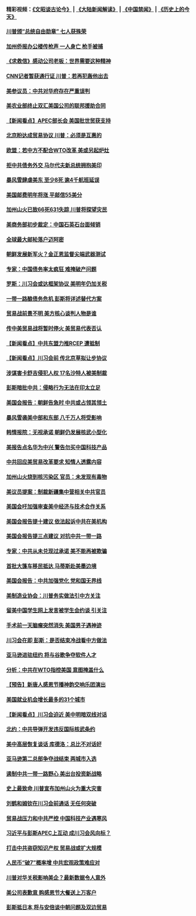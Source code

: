 #### 精彩视频：[《文昭谈古论今》](https://github.com/gfw-breaker/wenzhao/blob/master/README.md?t=11170631) | [《大陆新闻解读》](https://github.com/gfw-breaker/ntdtv-comedy/blob/master/README.md?t=11170631) | [《中国禁闻》](https://github.com/gfw-breaker/ntdtv-news/blob/master/README.md?t=11170631) | [《历史上的今天》](https://github.com/gfw-breaker/today-in-history/blob/master/README.md?t=11170631) 

#### [川普颁“总统自由勋章” 七人获殊荣](../pages/nsc412/n10857652.md?t=11170631) 

#### [加州侨报办公楼传枪声 一人身亡 枪手被捕](../pages/nsc412/n10857284.md?t=11170631) 

#### [《求救信》感动公司老板：世界需要这种精神](../pages/nsc412/n10857595.md?t=11170631) 

#### [CNN记者暂获通行证 川普：若再犯轰他出去](../pages/nsc412/n10857438.md?t=11170631) 

#### [美参议员：中共对华府存在严重误判](../pages/nsc412/n10857352.md?t=11170631) 

#### [美农业部终止双汇美国公司的联邦援助合同](../pages/nsc412/n10857177.md?t=11170631) 

#### [【新闻看点】APEC部长会 美国批世贸获支持](../pages/nsc412/n10857086.md?t=11170631) 

#### [北京盼达成贸易协议 川普：必须是互惠的](../pages/nsc412/n10857142.md?t=11170631) 

#### [欧盟：若中方不配合WTO改革 美或另起炉灶](../pages/nsc412/n10856866.md?t=11170631) 

#### [拒中共债务外交 马尔代夫新总统拥抱美印](../pages/nsc412/n10856998.md?t=11170631) 

#### [暴风雪肆虐美东 至少8死 逾4千航班延误](../pages/nsc412/n10856804.md?t=11170631) 

#### [美国邮费明年将涨 平邮信55美分](../pages/nsc412/n10855632.md?t=11170631) 

#### [加州山火已致66死631失踪 川普将探望灾民](../pages/nsc412/n10856213.md?t=11170631) 

#### [美商务部初步裁定：中国石英石台面倾销](../pages/nsc412/n10855128.md?t=11170631) 

#### [全球最大邮轮落户迈阿密](../pages/nsc412/n10855367.md?t=11170631) 

#### [朝鲜发展新军火？金正恩监督尖端武器测试](../pages/nsc412/n10855089.md?t=11170631) 

#### [专家：中国债务率太疯狂 难掩破产问题](../pages/nsc412/n10854958.md?t=11170631) 

#### [罗斯：川习会或达框架协议 美明年仍加关税](../pages/nsc412/n10854923.md?t=11170631) 

#### [一带一路酿债务危机 彭斯将详述替代方案](../pages/nsc412/n10854827.md?t=11170631) 

#### [贸易战前景不明 美方核心谈判人物是谁](../pages/nsc412/n10854405.md?t=11170631) 

#### [传中美贸易战将暂时停火 美贸易代表否认](../pages/nsc412/n10854807.md?t=11170631) 

#### [【新闻看点】中共东盟力推RCEP 遭抵制](../pages/nsc412/n10854549.md?t=11170631) 

#### [【新闻看点】川习会前 传北京草拟让步协议](../pages/nsc412/n10854649.md?t=11170631) 

#### [涉谋害卡舒吉侵犯人权 17名沙特人被美制裁](../pages/nsc412/n10854611.md?t=11170631) 

#### [彭斯暗批中共：侵略行为无法在印太立足](../pages/nsc412/n10853726.md?t=11170631) 

#### [美国会报告：朝鲜告急时 中共或占领其领土](../pages/nsc412/n10852870.md?t=11170631) 

#### [暴风雪袭美中部和东部 八千万人将受影响](../pages/nsc412/n10853082.md?t=11170631) 

#### [韩情报院：无视承诺 朝鲜仍发展核武小型化](../pages/nsc412/n10853349.md?t=11170631) 

#### [美报告点名华为中兴 警告勿买中国科技产品](../pages/nsc412/n10852143.md?t=11170631) 

#### [中共回应美贸易改革要求 知情人透露内容](../pages/nsc412/n10852470.md?t=11170631) 

#### [加州山火烧到核污染区 官员：未发现有毒物](../pages/nsc412/n10852387.md?t=11170631) 

#### [美议员提案：制裁新疆集中营相关中共官员](../pages/nsc412/n10852429.md?t=11170631) 

#### [美国会吁加强审查美中经济与技术合作关系](../pages/nsc412/n10852368.md?t=11170631) 

#### [美国会报告提十建议 依法起诉中共在美机构](../pages/nsc412/n10851671.md?t=11170631) 

#### [美国会报告提三点建议 对抗中共一带一路](../pages/nsc412/n10852252.md?t=11170631) 

#### [专家：中共从未兑现过承诺 美不能再被欺骗](../pages/nsc412/n10851988.md?t=11170631) 

#### [首批大篷车移民抵达 马蒂斯赴美墨边境](../pages/nsc412/n10851949.md?t=11170631) 

#### [美国会报告：中共加强党化 党和国无界线](../pages/nsc412/n10851682.md?t=11170631) 

#### [美制造业协会：川普务实做法引中方关注](../pages/nsc412/n10851022.md?t=11170631) 

#### [留美中国学生网上发言被学生会约谈 引关注](../pages/nsc412/n10850335.md?t=11170631) 

#### [手术前一天脑瘤突然消失 美国男子遇神迹](../pages/nsc412/n10850402.md?t=11170631) 

#### [川习会在即 彭斯：是否结束冷战看中方做法](../pages/nsc412/n10849918.md?t=11170631) 

#### [亚马逊进驻纽约 将与谷歌争夺软件人才](../pages/nsc412/n10850103.md?t=11170631) 

#### [分析：中共在WTO指控美国 意图掩盖什么](../pages/nsc412/n10849991.md?t=11170631) 

#### [【预告】新唐人感恩节播神韵交响乐团演出](../pages/nsc412/n10849459.md?t=11170631) 

#### [美国就业机会增长最多的31个城市](../pages/nsc412/n10849779.md?t=11170631) 

#### [【新闻看点】川习会迫近 美中明暗双线对话](../pages/nsc412/n10849537.md?t=11170631) 

#### [北约：中共导弹开发违反国际核武条约](../pages/nsc412/n10849551.md?t=11170631) 

#### [美中高层恢复谈话 库德洛：总比不对话好](../pages/nsc412/n10849556.md?t=11170631) 

#### [亚马逊第二总部争夺战结束 两城市入选](../pages/nsc412/n10849466.md?t=11170631) 

#### [遏制中共一带一路野心 美出台投资新战略](../pages/nsc412/n10849450.md?t=11170631) 

#### [史上最致命 川普宣布加州山火为重大灾害](../pages/nsc412/n10848539.md?t=11170631) 

#### [刘鹤和姆钦在川习会前通话 无任何突破](../pages/nsc412/n10848020.md?t=11170631) 

#### [贸易战压力和中共严控 中国科技产业遇寒风](../pages/nsc412/n10847923.md?t=11170631) 

#### [习近平与彭斯APEC上互动 成川习会风向标？](../pages/nsc412/n10847020.md?t=11170631) 

#### [打击中共盗窃知识产权 贸易战或扩大规模](../pages/nsc412/n10847555.md?t=11170631) 

#### [人民币“破7”概率增 中共宏观政策难应对](../pages/nsc412/n10847226.md?t=11170631) 

#### [川普对华关税影响美企？最新数据令人意外](../pages/nsc412/n10847315.md?t=11170631) 

#### [美公司表歉意 购感恩节大餐送上万客户](../pages/nsc412/n10847299.md?t=11170631) 

#### [彭斯抵日本 将与安倍谈中朝问题及双边贸易](../pages/nsc412/n10847210.md?t=11170631) 

